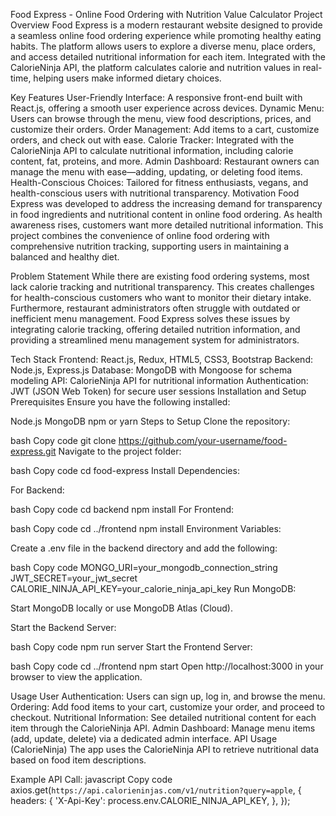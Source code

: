 Food Express - Online Food Ordering with Nutrition Value Calculator
Project Overview
Food Express is a modern restaurant website designed to provide a seamless online food ordering experience while promoting healthy eating habits. The platform allows users to explore a diverse menu, place orders, and access detailed nutritional information for each item. Integrated with the CalorieNinja API, the platform calculates calorie and nutrition values in real-time, helping users make informed dietary choices.

Key Features
 User-Friendly Interface: A responsive front-end built with React.js, offering a smooth user experience across devices.
 Dynamic Menu: Users can browse through the menu, view food descriptions, prices, and customize their orders.
 Order Management: Add items to a cart, customize orders, and check out with ease.
 Calorie Tracker: Integrated with the CalorieNinja API to calculate nutritional information, including calorie content, fat, proteins, and more.
 Admin Dashboard: Restaurant owners can manage the menu with ease—adding, updating, or deleting food items.
 Health-Conscious Choices: Tailored for fitness enthusiasts, vegans, and health-conscious users with nutritional transparency.
Motivation
Food Express was developed to address the increasing demand for transparency in food ingredients and nutritional content in online food ordering. As health awareness rises, customers want more detailed nutritional information. This project combines the convenience of online food ordering with comprehensive nutrition tracking, supporting users in maintaining a balanced and healthy diet.

Problem Statement
While there are existing food ordering systems, most lack calorie tracking and nutritional transparency. This creates challenges for health-conscious customers who want to monitor their dietary intake. Furthermore, restaurant administrators often struggle with outdated or inefficient menu management. Food Express solves these issues by integrating calorie tracking, offering detailed nutrition information, and providing a streamlined menu management system for administrators.

Tech Stack
Frontend: React.js, Redux, HTML5, CSS3, Bootstrap
Backend: Node.js, Express.js
Database: MongoDB with Mongoose for schema modeling
API: CalorieNinja API for nutritional information
Authentication: JWT (JSON Web Token) for secure user sessions
Installation and Setup
Prerequisites
Ensure you have the following installed:

Node.js
MongoDB
npm or yarn
Steps to Setup
Clone the repository:

bash
Copy code
git clone https://github.com/your-username/food-express.git
Navigate to the project folder:

bash
Copy code
cd food-express
Install Dependencies:

For Backend:

bash
Copy code
cd backend
npm install
For Frontend:

bash
Copy code
cd ../frontend
npm install
Environment Variables:

Create a .env file in the backend directory and add the following:

bash
Copy code
MONGO_URI=your_mongodb_connection_string
JWT_SECRET=your_jwt_secret
CALORIE_NINJA_API_KEY=your_calorie_ninja_api_key
Run MongoDB:

Start MongoDB locally or use MongoDB Atlas (Cloud).

Start the Backend Server:

bash
Copy code
npm run server
Start the Frontend Server:

bash
Copy code
cd ../frontend
npm start
Open http://localhost:3000 in your browser to view the application.

Usage
User Authentication: Users can sign up, log in, and browse the menu.
Ordering: Add food items to your cart, customize your order, and proceed to checkout.
Nutritional Information: See detailed nutritional content for each item through the CalorieNinja API.
Admin Dashboard: Manage menu items (add, update, delete) via a dedicated admin interface.
API Usage (CalorieNinja)
The app uses the CalorieNinja API to retrieve nutritional data based on food item descriptions.

Example API Call:
javascript
Copy code
axios.get(`https://api.calorieninjas.com/v1/nutrition?query=apple`, {
  headers: {
    'X-Api-Key': process.env.CALORIE_NINJA_API_KEY,
  },
});
